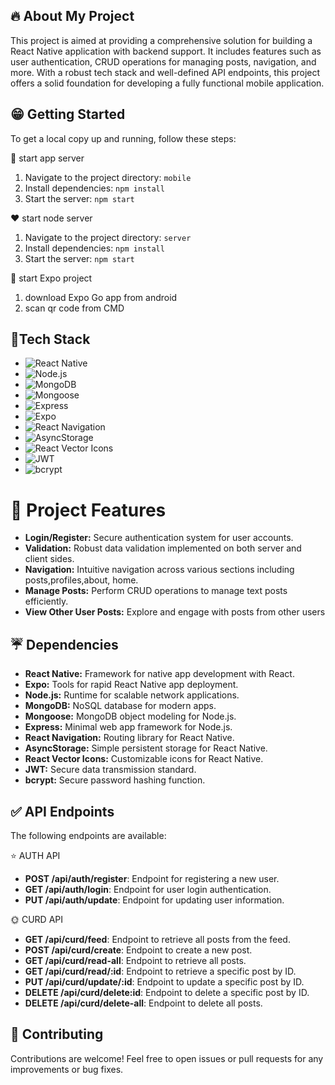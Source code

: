 ## 🔥 About My Project

This project is aimed at providing a comprehensive solution for building a React Native application with backend support. It includes features such as user authentication, CRUD operations for managing posts, navigation, and more. With a robust tech stack and well-defined API endpoints, this project offers a solid foundation for developing a fully functional mobile application.

## 😁 Getting Started
To get a local copy up and running, follow these steps:

👑 start app server 
1. Navigate to the project directory: `mobile`
2. Install dependencies: `npm install`
3. Start the server: `npm start`
   
❤️ start node server
1. Navigate to the project directory: `server`
2. Install dependencies: `npm install`
3. Start the server: `npm start`

🌲 start Expo project
1. download Expo Go app from android
2. scan qr code from CMD

## 🌻Tech Stack

- ![React Native](https://img.shields.io/badge/React_Native-Latest-blue)
- ![Node.js](https://img.shields.io/badge/Node.js-20.11.0-green)
- ![MongoDB](https://img.shields.io/badge/MongoDB-Latest-brightgreen)
- ![Mongoose](https://img.shields.io/badge/Mongoose-Latest-yellow)
- ![Express](https://img.shields.io/badge/Express-Latest-lightgrey)
- ![Expo](https://img.shields.io/badge/Expo-Latest-purple)
- ![React Navigation](https://img.shields.io/badge/React_Navigation-Latest-blue)
- ![AsyncStorage](https://img.shields.io/badge/AsyncStorage-Latest-green)
- ![React Vector Icons](https://img.shields.io/badge/React_Vector_Icons-Latest-orange)
- ![JWT](https://img.shields.io/badge/JWT-Latest-blue)
- ![bcrypt](https://img.shields.io/badge/bcrypt-Latest-blue)


# 🍁 Project Features

- **Login/Register:** Secure authentication system for user accounts.
- **Validation:** Robust data validation implemented on both server and client sides.
- **Navigation:** Intuitive navigation across various sections including posts,profiles,about, home.
- **Manage Posts:** Perform CRUD operations to manage text posts efficiently.
- **View Other User Posts:** Explore and engage with posts from other users

  
## ☔ Dependencies

- **React Native:** Framework for native app development with React.
- **Expo:** Tools for rapid React Native app deployment.
- **Node.js:** Runtime for scalable network applications.
- **MongoDB:** NoSQL database for modern apps.
- **Mongoose:** MongoDB object modeling for Node.js.
- **Express:** Minimal web app framework for Node.js.
- **React Navigation:** Routing library for React Native.
- **AsyncStorage:** Simple persistent storage for React Native.
- **React Vector Icons:** Customizable icons for React Native.
- **JWT:** Secure data transmission standard.
- **bcrypt:** Secure password hashing function.


## ✅ API Endpoints
The following endpoints are available:

⭐ AUTH API
- **POST /api/auth/register**: Endpoint for registering a new user.
- **GET /api/auth/login**: Endpoint for user login authentication.
- **PUT /api/auth/update**: Endpoint for updating user information.

🌞 CURD API
- **GET /api/curd/feed**: Endpoint to retrieve all posts from the feed.
- **POST /api/curd/create**: Endpoint to create a new post.
- **GET /api/curd/read-all**: Endpoint to retrieve all posts.
- **GET /api/curd/read/:id**: Endpoint to retrieve a specific post by ID.
- **PUT /api/curd/update/:id**: Endpoint to update a specific post by ID.
- **DELETE /api/curd/delete:id**: Endpoint to delete a specific post by ID.
- **DELETE /api/curd/delete-all**: Endpoint to delete all posts.


## 👋 Contributing
Contributions are welcome! Feel free to open issues or pull requests for any improvements or bug fixes.
